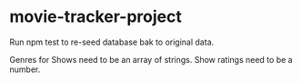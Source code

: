 # movie-tracker-project

Run npm test to re-seed database bak to original data.

Genres for Shows need to be an array of strings. 
Show ratings need to be a number.